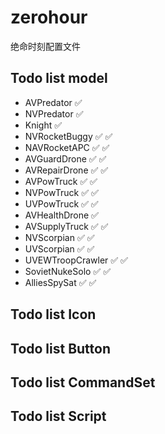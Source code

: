 # zerohour
绝命时刻配置文件
## Todo list model
- AVPredator ✅
- NVPredator ✅
- Knight ✅
- NVRocketBuggy ✅ ✅
- NAVRocketAPC ✅ ✅
- AVGuardDrone ✅ ✅
- AVRepairDrone ✅ ✅
- AVPowTruck ✅ ✅
- NVPowTruck ✅ ✅
- UVPowTruck ✅ ✅
- AVHealthDrone ✅
- AVSupplyTruck ✅ ✅
- NVScorpian ✅ ✅
- UVScorpian ✅ ✅
- UVEWTroopCrawler ✅ ✅
- SovietNukeSolo ✅ ✅
- AlliesSpySat ✅ ✅
## Todo list Icon
## Todo list Button
## Todo list CommandSet
## Todo list Script